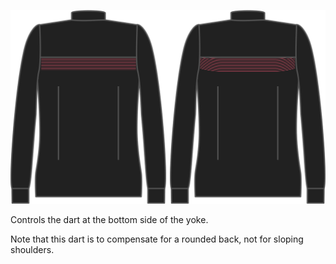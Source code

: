 ![Pinces empiècement](yokedart.svg)

Controls the dart at the bottom side of the yoke.

<Note>

Note that this dart is to compensate for a rounded back, not for sloping shoulders.

</Note>

